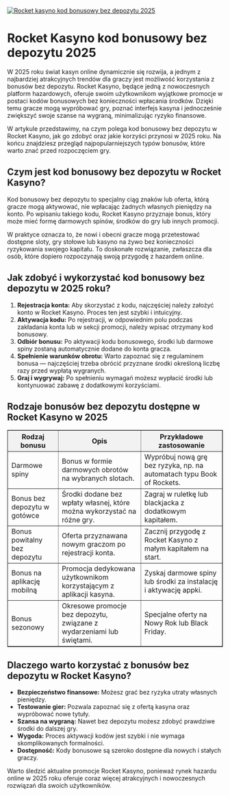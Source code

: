 [![Rocket kasyno kod bonusowy bez depozytu 2025](https://123-caf.pages.dev/gitsignup.png)](https://vrmoo.ru/Bt82HjjY)

<h1>Rocket Kasyno kod bonusowy bez depozytu 2025</h1> <p>W 2025 roku świat kasyn online dynamicznie się rozwija, a jednym z najbardziej atrakcyjnych trendów dla graczy jest możliwość korzystania z bonusów bez depozytu. Rocket Kasyno, będące jedną z nowoczesnych platform hazardowych, oferuje swoim użytkownikom wyjątkowe promocje w postaci kodów bonusowych bez konieczności wpłacania środków. Dzięki temu gracze mogą wypróbować gry, poznać interfejs kasyna i jednocześnie zwiększyć swoje szanse na wygraną, minimalizując ryzyko finansowe.</p>  <p>W artykule przedstawimy, na czym polega kod bonusowy bez depozytu w Rocket Kasyno, jak go zdobyć oraz jakie korzyści przynosi w 2025 roku. Na końcu znajdziesz przegląd najpopularniejszych typów bonusów, które warto znać przed rozpoczęciem gry.</p>  <h2>Czym jest kod bonusowy bez depozytu w Rocket Kasyno?</h2> <p>Kod bonusowy bez depozytu to specjalny ciąg znaków lub oferta, którą gracze mogą aktywować, nie wpłacając żadnych własnych pieniędzy na konto. Po wpisaniu takiego kodu, Rocket Kasyno przyznaje bonus, który może mieć formę darmowych spinów, środków do gry lub innych promocji.</p> <p>W praktyce oznacza to, że nowi i obecni gracze mogą przetestować dostępne sloty, gry stołowe lub kasyno na żywo bez konieczności ryzykowania swojego kapitału. To doskonałe rozwiązanie, zwłaszcza dla osób, które dopiero rozpoczynają swoją przygodę z hazardem online.</p>  <h2>Jak zdobyć i wykorzystać kod bonusowy bez depozytu w 2025 roku?</h2> <ol>   <li><strong>Rejestracja konta:</strong> Aby skorzystać z kodu, najczęściej należy założyć konto w Rocket Kasyno. Proces ten jest szybki i intuicyjny.</li>   <li><strong>Aktywacja kodu:</strong> Po rejestracji, w odpowiednim polu podczas zakładania konta lub w sekcji promocji, należy wpisać otrzymany kod bonusowy.</li>   <li><strong>Odbiór bonusu:</strong> Po aktywacji kodu bonusowego, środki lub darmowe spiny zostaną automatycznie dodane do konta gracza.</li>   <li><strong>Spełnienie warunków obrotu:</strong> Warto zapoznać się z regulaminem bonusa — najczęściej trzeba obrócić przyznane środki określoną liczbę razy przed wypłatą wygranych.</li>   <li><strong>Graj i wygrywaj:</strong> Po spełnieniu wymagań możesz wypłacić środki lub kontynuować zabawę z dodatkowymi korzyściami.</li> </ol>  <h2>Rodzaje bonusów bez depozytu dostępne w Rocket Kasyno w 2025</h2> <table border="1" cellpadding="8" cellspacing="0" style="border-collapse:collapse; width:100%; max-width:600px;">   <thead>     <tr style="background-color:#f2f2f2;">       <th>Rodzaj bonusu</th>       <th>Opis</th>       <th>Przykładowe zastosowanie</th>     </tr>   </thead>   <tbody>     <tr>       <td>Darmowe spiny</td>       <td>Bonus w formie darmowych obrotów na wybranych slotach.</td>       <td>Wypróbuj nową grę bez ryzyka, np. na automatach typu Book of Rockets.</td>     </tr>     <tr>       <td>Bonus bez depozytu w gotówce</td>       <td>Środki dodane bez wpłaty własnej, które można wykorzystać na różne gry.</td>       <td>Zagraj w ruletkę lub blackjacka z dodatkowym kapitałem.</td>     </tr>     <tr>       <td>Bonus powitalny bez depozytu</td>       <td>Oferta przyznawana nowym graczom po rejestracji konta.</td>       <td>Zacznij przygodę z Rocket Kasyno z małym kapitałem na start.</td>     </tr>     <tr>       <td>Bonus na aplikację mobilną</td>       <td>Promocja dedykowana użytkownikom korzystającym z aplikacji kasyna.</td>       <td>Zyskaj darmowe spiny lub środki za instalację i aktywację appki.</td>     </tr>     <tr>       <td>Bonus sezonowy</td>       <td>Okresowe promocje bez depozytu, związane z wydarzeniami lub świętami.</td>       <td>Specjalne oferty na Nowy Rok lub Black Friday.</td>     </tr>   </tbody> </table>  <h2>Dlaczego warto korzystać z bonusów bez depozytu w Rocket Kasyno?</h2> <ul>   <li><strong>Bezpieczeństwo finansowe:</strong> Możesz grać bez ryzyka utraty własnych pieniędzy.</li>   <li><strong>Testowanie gier:</strong> Pozwala zapoznać się z ofertą kasyna oraz wypróbować nowe tytuły.</li>   <li><strong>Szansa na wygraną:</strong> Nawet bez depozytu możesz zdobyć prawdziwe środki do dalszej gry.</li>   <li><strong>Wygoda:</strong> Proces aktywacji kodów jest szybki i nie wymaga skomplikowanych formalności.</li>   <li><strong>Dostępność:</strong> Kody bonusowe są szeroko dostępne dla nowych i stałych graczy.</li> </ul>  <p>Warto śledzić aktualne promocje Rocket Kasyno, ponieważ rynek hazardu online w 2025 roku oferuje coraz więcej atrakcyjnych i nowoczesnych rozwiązań dla swoich użytkowników.</p>